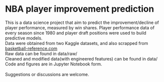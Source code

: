 # NBA player improvement prediction
This is a data science project that aim to predict the improvement/decline of player performance, measured by win shares. Player performance data of every season since 1980 and player draft positions were used to build predictive models.<br>
Data were obtained from two Kaggle datasets, and also scrapped from [basketball-reference.com](basketball-reference.com)<br>
Raw data can be found in data/raw/<br>
Cleaned and modified data(with engineered features) can be found in data/<br>
Code and figures are in Jupyter Notebook form.<br>
<br>
Suggestions or discussions are welcome.
